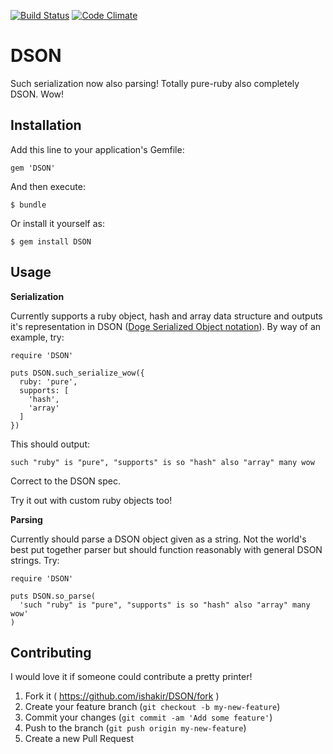[![Build Status](https://travis-ci.org/ishakir/DSON.svg)](https://travis-ci.org/ishakir/DSON)
[![Code Climate](https://codeclimate.com/github/ishakir/DSON.png)](https://codeclimate.com/github/ishakir/DSON)
# DSON

Such serialization now also parsing! Totally pure-ruby also completely DSON. Wow!

## Installation

Add this line to your application's Gemfile:

    gem 'DSON'

And then execute:

    $ bundle

Or install it yourself as:

    $ gem install DSON

## Usage

**Serialization**

Currently supports a ruby object, hash and array data structure and outputs it's representation in DSON ([Doge Serialized Object notation](http://dogeon.org/)). By way of an example, try:

    require 'DSON'

    puts DSON.such_serialize_wow({
      ruby: 'pure',
      supports: [
        'hash',
        'array'
      ]
    })

This should output:

    such "ruby" is "pure", "supports" is so "hash" also "array" many wow

Correct to the DSON spec.

Try it out with custom ruby objects too!

**Parsing**

Currently should parse a DSON object given as a string. Not the world's best put together parser but should function reasonably with general DSON strings. Try:

    require 'DSON'

    puts DSON.so_parse(
      'such "ruby" is "pure", "supports" is so "hash" also "array" many wow'
    )

## Contributing

I would love it if someone could contribute a pretty printer!

1. Fork it ( https://github.com/ishakir/DSON/fork )
2. Create your feature branch (`git checkout -b my-new-feature`)
3. Commit your changes (`git commit -am 'Add some feature'`)
4. Push to the branch (`git push origin my-new-feature`)
5. Create a new Pull Request

